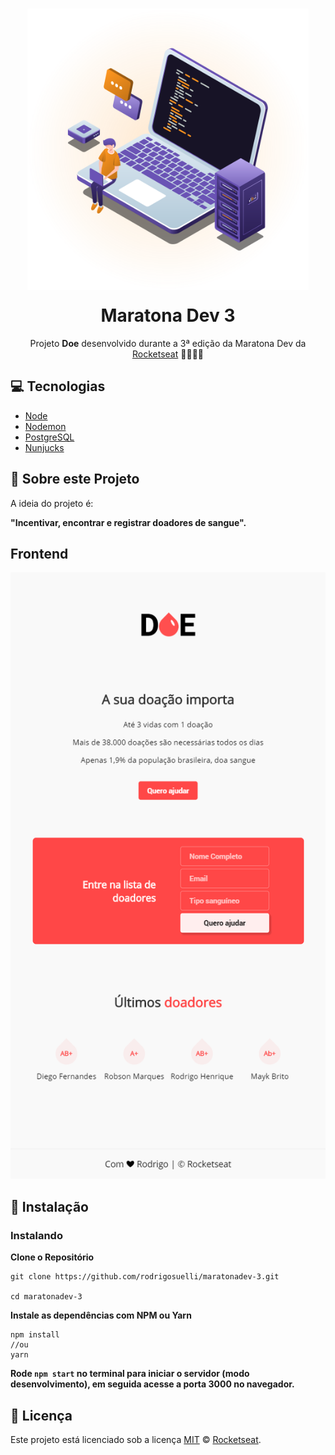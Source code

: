 <p align="center">
<img src="./static/maratonadev.svg" 
style="margin: -15px 0;"
width="450px"
align="center" 
alt="maratonadev3">
</p>
<h1 align="center" >Maratona Dev 3</h1>
<p align="center">Projeto <strong>Doe</strong> desenvolvido durante a 3ª edição da Maratona Dev da <a href="https://rocketseat.com.br">Rocketseat</a> 🚀👩🏽‍🚀</p>

## 💻 Tecnologias

- [Node](https://nodejs.org/en/)
- [Nodemon](https://nodemon.io/)
- [PostgreSQL](https://www.postgresql.org/)
- [Nunjucks](https://mozilla.github.io/nunjucks/)

## 🤔 Sobre este Projeto

A ideia do projeto é: 

**"Incentivar, encontrar e registrar doadores de sangue".**

## Frontend
![Frontend](./static/frontend(1).png)
## 🚀 Instalação

### Instalando
**Clone o Repositório**

```
git clone https://github.com/rodrigosuelli/maratonadev-3.git

cd maratonadev-3
```

**Instale as dependências com NPM ou Yarn**

```
npm install
//ou
yarn
```

**Rode `npm start` no terminal para iniciar o servidor (modo desenvolvimento), em seguida acesse a porta 3000 no navegador.**

## :memo: Licença
Este projeto está licenciado sob a licença [MIT](./LICENSE) &copy; [Rocketseat](https://rocketseat.com.br/).
